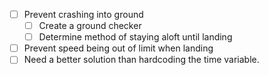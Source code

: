 - [ ] Prevent crashing into ground
    - [ ] Create a ground checker
    - [ ] Determine method of staying aloft until landing
- [ ] Prevent speed being out of limit when landing
- [ ] Need a better solution than hardcoding the time variable. 